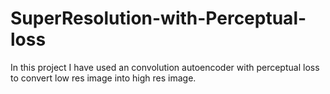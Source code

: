 # SuperResolution-with-Perceptual-loss

In this project I have used an convolution autoencoder with perceptual loss to convert low res image into high res image. 
